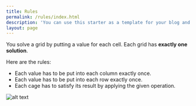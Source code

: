 ```yaml
---
title: Rules
permalink: /rules/index.html
description: 'You can use this starter as a template for your blog and you are ready to go! But there are some adjustments you have to make.'
layout: page
---
```


You solve a grid by putting a value for each cell. Each grid has **exactly one solution**.

Here are the rules:

- Each value has to be put into each column exactly once. 
- Each value has to be put into each row exactly once.
- Each cage has to satisfy its result by applying the given operation.

<img src="/assets/images/rules/rules-4x4.png" alt="alt text" eleventy:widths="200,300" 
loading="eager" decoding="sync">
